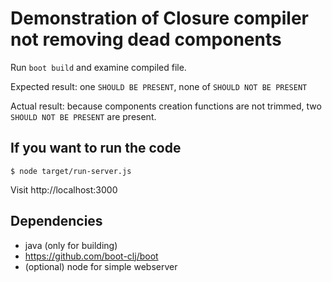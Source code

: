 # Demonstration of Closure compiler not removing dead components

Run `boot build` and examine compiled file.

Expected result: one `SHOULD BE PRESENT`, none of `SHOULD NOT BE PRESENT`

Actual result: because components creation functions are not trimmed,
two `SHOULD NOT BE PRESENT` are present.

## If you want to run the code

`$ node target/run-server.js`

Visit http://localhost:3000

## Dependencies
- java (only for building)
- https://github.com/boot-clj/boot
- (optional) node for simple webserver
